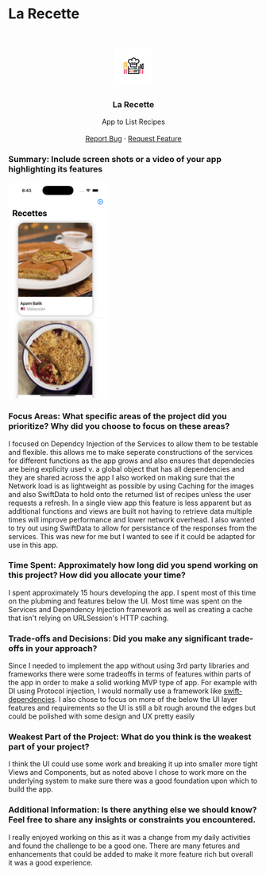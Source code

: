 #  La Recette


<!-- PROJECT LOGO -->
<br />
<p align="center">
  <a href="c">
    <img src="images/LaRecette.png" alt="Logo" width="80" height="80">
  </a>

  <h3 align="center">La Recette</h3>

  <p align="center">
    App to List Recipes
    <br />
    <br />
    <a href="https://github.com/TensaiSolutions/LaRecette/issues">Report Bug</a>
    ·
    <a href="https://github.com/TensaiSolutions/LaRecette/issues">Request Feature</a>
  </p>
</p>


### Summary: Include screen shots or a video of your app highlighting its features
<img src="images/LaRecetteMain.png" alt="Main View" width="200"/>

### Focus Areas: What specific areas of the project did you prioritize? Why did you choose to focus on these areas?
I focused on Dependcy Injection of the Services to allow them to be testable and flexible. this allows me to make seperate constructions of the services for different functions as the app grows and also ensures that dependecies are being explicity used v. a global object that has all dependencies and they are shared across the app
I also worked on making sure that the Network load is as lightweight as possible by using Caching for the images and also SwiftData to hold onto the returned list of recipes unless the user requests a refresh. In a single view app this feature is less apparent but as additional functions and views are built not having to retrieve data multiple times will improve performance and lower network overhead.
I also wanted to try out using SwiftData to allow for persistance of the responses from the services. This was new for me but I wanted to see if it could be adapted for use in this app.

### Time Spent: Approximately how long did you spend working on this project? How did you allocate your time?
I spent approximately 15 hours developing the app. I spent most of this time on the plubming and features below the UI. Most time was spent on the Services and Dependency Injection framework as well as creating a cache that isn't relying on URLSession's HTTP caching.

### Trade-offs and Decisions: Did you make any significant trade-offs in your approach?
Since I needed to implement the app without using 3rd party libraries and frameworks there were some tradeoffs in terms of features within parts of the app in order to make a solid working MVP type of app. For example with DI using Protocol injection, I would normally use a framework like [swift-dependencies](https://github.com/pointfreeco/swift-dependencies). I also chose to focus on more of the below the UI layer features and requirements so the UI is still a bit rough around the edges but could be polished with some design and UX pretty easily

### Weakest Part of the Project: What do you think is the weakest part of your project?
I think the UI could use some work and breaking it up into smaller more tight Views and Components, but as noted above I chose to work more on the underlying system to make sure there was a good foundation upon which to build the app.

### Additional Information: Is there anything else we should know? Feel free to share any insights or constraints you encountered.
I really enjoyed working on this as it was a change from my daily activities and found the challenge to be a good one. There are many fetures and enhancements that could be added to make it more feature rich but overall it was a good experience.
